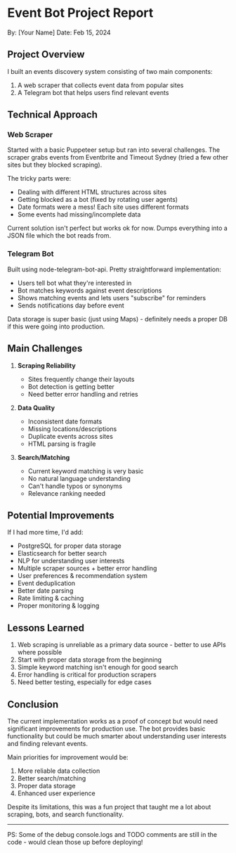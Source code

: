 # Event Bot Project Report
By: [Your Name]
Date: Feb 15, 2024

## Project Overview
I built an events discovery system consisting of two main components:
1. A web scraper that collects event data from popular sites
2. A Telegram bot that helps users find relevant events

## Technical Approach

### Web Scraper
Started with a basic Puppeteer setup but ran into several challenges. The scraper grabs events from Eventbrite and Timeout Sydney (tried a few other sites but they blocked scraping).

The tricky parts were:
- Dealing with different HTML structures across sites
- Getting blocked as a bot (fixed by rotating user agents)
- Date formats were a mess! Each site uses different formats
- Some events had missing/incomplete data

Current solution isn't perfect but works ok for now. Dumps everything into a JSON file which the bot reads from.

### Telegram Bot 
Built using node-telegram-bot-api. Pretty straightforward implementation:
- Users tell bot what they're interested in
- Bot matches keywords against event descriptions
- Shows matching events and lets users "subscribe" for reminders
- Sends notifications day before event

Data storage is super basic (just using Maps) - definitely needs a proper DB if this were going into production.

## Main Challenges

1. **Scraping Reliability**
   - Sites frequently change their layouts
   - Bot detection is getting better
   - Need better error handling and retries

2. **Data Quality**
   - Inconsistent date formats
   - Missing locations/descriptions
   - Duplicate events across sites
   - HTML parsing is fragile

3. **Search/Matching**
   - Current keyword matching is very basic
   - No natural language understanding
   - Can't handle typos or synonyms
   - Relevance ranking needed

## Potential Improvements

If I had more time, I'd add:
- PostgreSQL for proper data storage
- Elasticsearch for better search
- NLP for understanding user interests
- Multiple scraper sources + better error handling
- User preferences & recommendation system
- Event deduplication
- Better date parsing
- Rate limiting & caching
- Proper monitoring & logging

## Lessons Learned
1. Web scraping is unreliable as a primary data source - better to use APIs where possible
2. Start with proper data storage from the beginning
3. Simple keyword matching isn't enough for good search
4. Error handling is critical for production scrapers
5. Need better testing, especially for edge cases

## Conclusion
The current implementation works as a proof of concept but would need significant improvements for production use. The bot provides basic functionality but could be much smarter about understanding user interests and finding relevant events.

Main priorities for improvement would be:
1. More reliable data collection
2. Better search/matching
3. Proper data storage
4. Enhanced user experience

Despite its limitations, this was a fun project that taught me a lot about scraping, bots, and search functionality.

---
PS: Some of the debug console.logs and TODO comments are still in the code - would clean those up before deploying!
